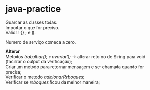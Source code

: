 # java-practice

Guardar as classes todas.
<br>Importar o que for preciso.
<br>Validar {} ; e ().

Numero de serviço comeca a zero.

**Alterar**
<br>Metodos _trabalhar();_ e _avariar();_ -> alterar retorno de String para void (facilitar o output da verificação);
<br>Criar um metodo para retornar mensagem e ser chamada quando for precisa;
<br>Verificar o metodo _adicionarReboques_;
<br>Verificar se _reboques_ ficou da melhor maneira;
